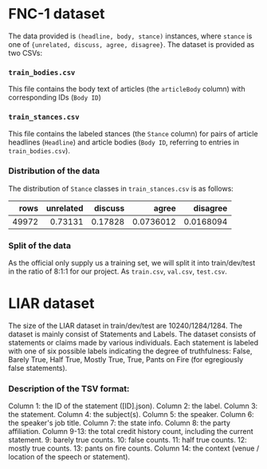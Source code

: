 # FNC-1 dataset

The data provided is `(headline, body, stance)` instances, where `stance` is one of `{unrelated, discuss, agree, disagree}`. The dataset is provided as two CSVs:


### `train_bodies.csv`

This file contains the body text of articles (the `articleBody` column) with corresponding IDs (`Body ID`)

### `train_stances.csv`

This file contains the labeled stances (the `Stance` column) for pairs of article headlines (`Headline`) and article bodies (`Body ID`, referring to entries in `train_bodies.csv`).

### Distribution of the data

The distribution of `Stance` classes in `train_stances.csv` is as follows:

|   rows |   unrelated |   discuss |     agree |   disagree |
|-------:|------------:|----------:|----------:|-----------:|
|  49972 |    0.73131  |  0.17828  | 0.0736012 |  0.0168094 |

### Split of the data

As the official only supply us a training set, we will split it into train/dev/test in the ratio of 8:1:1 for our project.
As `train.csv`, `val.csv`, `test.csv`.

# LIAR dataset

The size of the LIAR dataset in train/dev/test are 10240/1284/1284. The dataset is mainly consist of Statements and Labels. The dataset consists of statements or claims made by various individuals. Each statement is labeled with one of six possible labels indicating the degree of truthfulness: False, Barely True, Half True, Mostly True, True, Pants on Fire (for egregiously false statements).

### Description of the TSV format:

Column 1: the ID of the statement ([ID].json).
Column 2: the label.
Column 3: the statement.
Column 4: the subject(s).
Column 5: the speaker.
Column 6: the speaker's job title.
Column 7: the state info.
Column 8: the party affiliation.
Column 9-13: the total credit history count, including the current statement.
9: barely true counts.
10: false counts.
11: half true counts.
12: mostly true counts.
13: pants on fire counts.
Column 14: the context (venue / location of the speech or statement).
